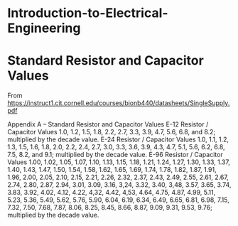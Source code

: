 Introduction-to-Electrical-Engineering
======================================






# Standard Resistor and Capacitor Values

From https://instruct1.cit.cornell.edu/courses/bionb440/datasheets/SingleSupply.pdf


Appendix A – Standard Resistor and Capacitor Values
E-12 Resistor / Capacitor Values
1.0, 1.2, 1.5, 1.8, 2.2, 2.7, 3.3, 3.9, 4.7, 5.6, 6.8, and 8.2; multiplied by the decade value.
E-24 Resistor / Capacitor Values
1.0, 1.1, 1.2, 1.3, 1.5, 1.6, 1.8, 2.0, 2.2, 2.4, 2.7, 3.0, 3.3, 3.6, 3.9, 4.3, 4.7, 5.1, 5.6, 6.2, 6.8, 7.5,
8.2, and 9.1; multiplied by the decade value.
E-96 Resistor / Capacitor Values
1.00, 1.02, 1.05, 1.07, 1.10, 1.13, 1.15, 1.18, 1.21, 1.24, 1.27, 1.30, 1.33, 1.37, 1.40, 1.43, 1.47,
1.50, 1.54, 1.58, 1.62, 1.65, 1.69, 1.74, 1.78, 1.82, 1.87, 1.91, 1.96, 2.00, 2.05, 2.10, 2.15, 2.21,
2.26, 2.32, 2.37, 2.43, 2.49, 2.55, 2.61, 2.67, 2.74, 2.80, 2.87, 2.94, 3.01, 3.09, 3.16, 3,24, 3.32,
3.40, 3,48, 3.57, 3.65, 3.74, 3.83, 3.92, 4.02, 4.12, 4.22, 4,32, 4.42, 4,53, 4.64, 4.75, 4.87, 4.99,
5.11, 5.23, 5.36, 5.49, 5.62, 5.76, 5.90, 6.04, 6.19, 6.34, 6.49, 6.65, 6.81, 6.98, 7.15, 7.32, 7.50,
7.68, 7.87, 8.06, 8.25, 8.45, 8.66, 8.87, 9.09, 9.31, 9.53, 9.76; multiplied by the decade value.
